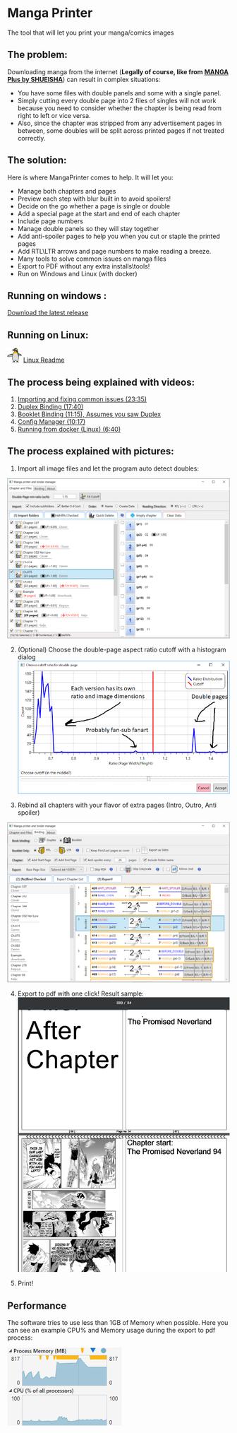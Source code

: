 # Manga Printer

The tool that will let you print your manga/comics images

## The problem:

Downloading manga from the internet (**Legally of course, like from [MANGA Plus by SHUEISHA](https://mangaplus.shueisha.co.jp/)**) can result in complex situations:
* You have some files with double panels and some with a single panel. 
* Simply cutting every double page into 2 files of singles will not work because you need to consider whether the chapter is being read from right to left or vice versa. 
* Also, since the chapter was stripped from any advertisement pages in between, some doubles will be split across printed pages if not treated correctly.

## The solution:

Here is where MangaPrinter comes to help. It will let you:


* Manage both chapters and pages
* Preview each step with blur built in to avoid spoilers!
* Decide on the go whether a page is single or double
* Add a special page at the start and end of each chapter 
* Include page numbers
* Manage double panels so they will stay together
* Add anti-spoiler pages to help you when you cut or staple the printed pages
* Add RTL\LTR arrows and page numbers to make reading a breeze.
* Many tools to solve common issues on manga files
* Export to PDF without any extra installs\tools!
* Run on Windows and Linux (with docker)

## Running on windows :
[Download the latest release](https://github.com/yonixw/MangaPrinter/releases/latest)

##  Running on Linux:
![](MangaPrinter.WpfGUI/Icons/More/linux.png) [Linux Readme](LinuxDockers/README.md)

## The process being explained with videos:

1. [Importing and fixing common issues (23:35)](https://youtu.be/vAnB7fNV588&list=PLTgFnSZ6Uv8Cd-5Lfo8xkQ0hmPBe5zBbD)
2. [Duplex Binding (17:40)](https://youtu.be/sBuj90tdme8&list=PLTgFnSZ6Uv8Cd-5Lfo8xkQ0hmPBe5zBbD)
3. [Booklet Binding (11:15), Assumes you saw Duplex](https://youtu.be/UdmwzkMMWhg&list=PLTgFnSZ6Uv8Cd-5Lfo8xkQ0hmPBe5zBbD)
5. [Config Manager (10:17)](https://youtu.be/ACURi1TLLTU&list=PLTgFnSZ6Uv8Cd-5Lfo8xkQ0hmPBe5zBbD)
6. [Running from docker (Linux) (6:40)](https://youtu.be/nQXFGGVf52Y&list=PLTgFnSZ6Uv8Cd-5Lfo8xkQ0hmPBe5zBbD)

## The process explained with pictures: 

1. Import all image files and let the program auto detect doubles:

![](https://raw.githubusercontent.com/yonixw/MangaPrinter/master/ReadmeImages/v2_1.png)

2. (Optional) Choose the double-page aspect ratio cutoff with a histogram dialog 
![](https://raw.githubusercontent.com/yonixw/MangaPrinter/master/ReadmeImages/2.png)

3. Rebind all chapters with your flavor of extra pages (Intro, Outro, Anti spoiler)

![](https://raw.githubusercontent.com/yonixw/MangaPrinter/master/ReadmeImages/v2_3.png)

4. Export to pdf with one click! Result sample:
![](https://raw.githubusercontent.com/yonixw/MangaPrinter/master/ReadmeImages/4.png)

5. Print! 

## Performance
The software tries to use less than 1GB of Memory when possible. Here you can see an example CPU% and Memory usage during the export to pdf process:

![](https://raw.githubusercontent.com/yonixw/MangaPrinter/master/ReadmeImages/5Performance.png)
